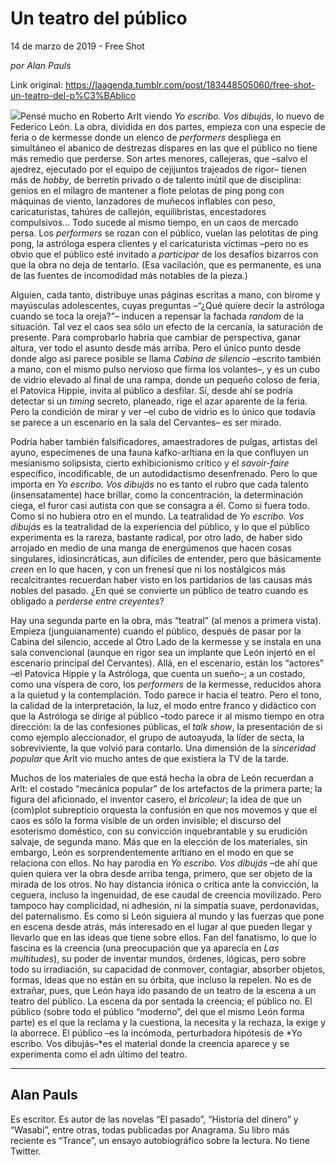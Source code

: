 # Un teatro del público



14 de marzo de 2019 - Free Shot

_por Alan Pauls_

Link original: https://laagenda.tumblr.com/post/183448505060/free-shot-un-teatro-del-p%C3%BAblico

![](https://64.media.tumblr.com/6e4d56246c9863406c5f33bee1b4a22a/d1d16f3b0bddbecf-58/s500x750/15f603d929c17b8012faf9cf5bc1280587673fff.jpg)Pensé mucho en Roberto Arlt viendo *Yo escribo. Vos dibujás*, lo nuevo de
Federico León. La obra, dividida en dos partes, empieza con una especie de
feria o de kermesse donde un elenco de *performers*
despliega en simultáneo el abanico de destrezas dispares en las que el público
no tiene más remedio que perderse. Son artes menores, callejeras, que –salvo el
ajedrez, ejecutado por el equipo de cejijuntos trajeados de rigor– tienen más
de *hobby*, de berretín privado o de
talento inútil que de disciplina: genios en el milagro de mantener a flote
pelotas de ping pong con máquinas de viento, lanzadores de muñecos inflables
con peso, caricaturistas, tahúres de callejón, equilibristas, encestadores
compulsivos… Todo sucede al mismo tiempo, en un caos de mercado persa. Los *performers* se rozan con el público,
vuelan las pelotitas de ping pong, la astróloga espera clientes y el
caricaturista víctimas –pero no es obvio que el público esté invitado a *participar* de los desafíos bizarros con
que la obra no deja de tentarlo. (Esa vacilación, que es permanente, es una de
las fuentes de incomodidad más notables de la pieza.) 

Alguien,
cada tanto, distribuye unas páginas escritas a mano, con birome y mayúsculas
adolescentes, cuyas preguntas –“¿Qué quiere decir la astróloga cuando se toca
la oreja?”– inducen a repensar la fachada *random*
de la situación. Tal vez el caos sea sólo un efecto de la cercanía, la
saturación de presente. Para comprobarlo habría que cambiar de perspectiva,
ganar altura, ver todo el asunto desde más arriba. Pero el único punto desde
donde algo así parece posible se llama *Cabina
de silencio* –escrito también a mano, con el mismo pulso nervioso que firma
los volantes–, y es un cubo de vidrio elevado al final de una rampa, donde un
pequeño coloso de feria, el Patovica Hippie, invita al público a desfilar. Sí,
desde ahí se podría detectar si un *timing*
secreto, planeado, rige el azar aparente de la feria. Pero la condición de
mirar y ver –el cubo de vidrio es lo único que todavía se parece a un escenario
en la sala del Cervantes– es ser mirado.

Podría
haber también falsificadores, amaestradores de pulgas, artistas del ayuno,
especímenes de una fauna kafko-arltiana en la que confluyen un mesianismo
solipsista, cierto exhibicionismo crítico y el *savoir-faire* específico, incodificable, de un autodidactismo
desenfrenado. Pero lo que importa en *Yo
escribo. Vos dibujás* no es tanto el rubro que cada talento (insensatamente) hace brillar, como
la concentración, la determinación ciega, el furor casi autista con que se
consagra a él. Como si fuera todo. Como si no hubiera otro en el mundo. La
teatralidad de *Yo escribo. Vos dibujás*
es la teatralidad de la experiencia del público, y lo que el público
experimenta es la rareza, bastante radical, por otro lado, de haber sido
arrojado en medio de una manga de energúmenos que hacen cosas singulares,
idiosincráticas, aun difíciles de entender, pero que básicamente *creen* en lo que hacen, y con un frenesí
que ni los nostálgicos más recalcitrantes recuerdan haber visto en los
partidarios de las causas más nobles del pasado. ¿En qué se convierte un
público de teatro cuando es obligado a *perderse
entre creyentes*?

Hay
una segunda parte en la obra, más “teatral” (al menos a primera vista). Empieza
(junguianamente) cuando el público, después de pasar por la Cabina del
silencio, accede al Otro Lado de la kermesse y se instala en una sala
convencional (aunque en rigor sea un implante que León injertó en el escenario
principal del Cervantes). Allá, en el escenario, están los “actores” –el
Patovica Hippie y la Astróloga, que cuenta un sueño–; a un costado, como una
víspera de coro, los *performers* de la
kermesse, reducidos ahora a la quietud y la contemplación. Todo parece ir hacia
el teatro. Pero el tono, la calidad de la interpretación, la luz, el modo entre
franco y didáctico con que la Astróloga se dirige al público –todo parece ir al
mismo tiempo en otra dirección: la de las confesiones públicas, el *talk show*, la presentación de sí como
ejemplo aleccionador, el grupo de autoayuda, la líder de secta, la
sobreviviente, la que volvió para contarlo. Una dimensión de la *sinceridad popular* que Arlt vio mucho
antes de que existiera la TV de la tarde.

Muchos
de los materiales de que está hecha la obra de León recuerdan a Arlt: el
costado “mecánica popular” de los artefactos de la primera parte; la figura del
aficionado, el inventor casero, el *bricoleur*;
la idea de que un (com)plot subrepticio orquesta la confusión en que nos
movemos y que el caos es sólo la forma visible de un orden invisible; el
discurso del esoterismo doméstico, con su convicción inquebrantable y su
erudición salvaje, de segunda mano. Más que en la elección de los materiales,
sin embargo, León es sorprendentemente arltiano en el modo en que se relaciona
con ellos. No hay parodia en *Yo escribo.
Vos dibujás* –de ahí que quien quiera ver la obra desde arriba tenga,
primero, que ser objeto de la mirada de los otros. No hay distancia irónica o
crítica ante la convicción, la ceguera, incluso la ingenuidad, de ese caudal de
creencia movilizado. Pero tampoco hay complicidad, ni adhesión, ni la simpatía
suave, perdonavidas, del paternalismo. Es como si León siguiera al mundo y las
fuerzas que pone en escena desde atrás, más interesado en el lugar al que
pueden llegar y llevarlo que en las ideas que tiene sobre ellos. Fan del
fanatismo, lo que lo fascina es la creencia (una preocupación que ya aparecía
en *Las multitudes*), su poder de
inventar mundos, órdenes, lógicas, pero sobre todo su irradiación, su capacidad
de conmover, contagiar, absorber objetos, formas, ideas que no están en su
órbita, que incluso la repelen. No es de extrañar, pues, que León haya ido
pasando de un teatro de la escena a un teatro del público. La escena da por
sentada la creencia; el público no. El público (sobre todo el público
“moderno”, del que el mismo León forma parte) es el que la reclama y la
cuestiona, la necesita y la rechaza, la exige y la aborrece. El público –es la
incómoda, perturbadora hipótesis de *Yo
escribo. Vos dibujás–*es el material donde la creencia aparece y se
experimenta como el adn último del teatro.     



---

 Alan Pauls
-----------

 Es escritor. Es autor de las novelas “El pasado”, “Historia del dinero” y “Wasabi”, entre otras, todas publicadas por Anagrama. Su libro más reciente es “Trance”, un ensayo autobiográfico sobre la lectura. No tiene Twitter.



